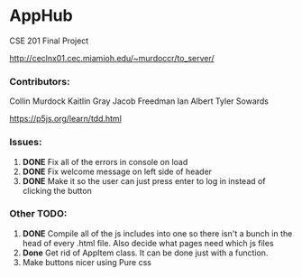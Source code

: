 # AppHub

CSE 201 Final Project

http://ceclnx01.cec.miamioh.edu/~murdoccr/to_server/

### Contributors:

Collin Murdock
Kaitlin Gray
Jacob Freedman
Ian   Albert
Tyler Sowards


https://p5js.org/learn/tdd.html

### Issues:

1. **DONE** Fix all of the errors in console on load
2. **DONE** Fix welcome message on left side of header
3. **DONE** Make it so the user can just press enter to log in instead of clicking the button

### Other TODO:

1. **DONE** Compile all of the js includes into one so there isn't a bunch in the head of every .html file. Also decide what pages need which js files
2. **Done** Get rid of AppItem class. It can be done just with a function. 
3. Make buttons nicer using Pure css
